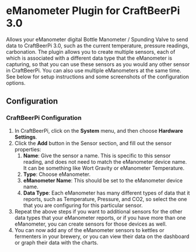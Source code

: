 # eManometer Plugin for CraftBeerPi 3.0

Allows your eManometer digital Bottle Manometer / Spunding Valve to send data to CraftBeerPi 3.0, such as the current temperature, pressure readings, carbonation. The plugin allows you to create multiple sensors, each of which is associated with a different data type that the eManometer is capturing, so that you can use these sensors as you would any other sensor in CraftBeerPi.  You can also use multiple eManometers at the same time. See below for setup instructions and some screenshots of the configuration options.

## Configuration

### CraftBeerPi Configuration
1. In CraftBeerPi, click on the **System** menu, and then choose **Hardware Settings**.
2. Click the **Add** button in the Sensor section, and fill out the sensor properties:
    1. **Name**: Give the sensor a name. This is specific to this sensor reading, and does not need to match the eManometer device name. It can be something like Wort Gravity or eManometer Temperature.
    2. **Type**: Choose eManometer.
    3. **eManometer Name**: This should be set to the eManometer device name.
    4. **Data Type**: Each eManometer has many different types of data that it reports, such as Temperature, Pressure, and CO2, so select the one that you are configuring for this particular sensor.
3. Repeat the above steps if you want to additional sensors for the other data types that your eManometer reports, or if you have more than one eManometer, you can create sensors for those devices as well.
4. You can now add any of the eManometer sensors to kettles or fermenters in your brewery, or you can view their data on the dashboard or graph their data with the charts.
